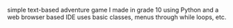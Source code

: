 simple text-based adventure game I made in grade 10 using Python and a web browser based IDE
uses basic classes, menus through while loops, etc.
